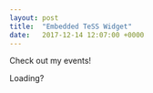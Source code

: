 ```yaml
---
layout: post
title:  "Embedded TeSS Widget"
date:   2017-12-14 12:07:00 +0000
---
```


Check out my events!

<div id="events">Loading?</div>

<link rel="stylesheet" property="stylesheet" href="https://elixirtess.github.io/TeSS_widgets/css/tess-widget.css"/>
<script async="" defer="" src="https://elixirtess.github.io/TeSS_widgets/js/tess-widget-standalone.js" onload="this.onload=function(){};initTeSSWidget()" onreadystatechange="if (this.readyState === 'complete') this.onload()"></script>
<div id="tess-widget-events-table"></div>
<script>
  function initTeSSWidget() {
    TessWidget.Events(document.getElementById('tess-widget-events-table'),
        'FacetedTable',
        {
            opts: {
                columns: [{ name: 'Date', field: 'start' },
                    { name: 'Name', field: 'title' },
                    { name: 'Location', field: 'location' }],
                allowedFacets: ['scientific-topics', 'country', 'city', 'target-audience']
            },
            params: {
                q: 'Python',
                country: ['Belgium',  'United Kingdom']
            }
        }
     );
  }
</script>
